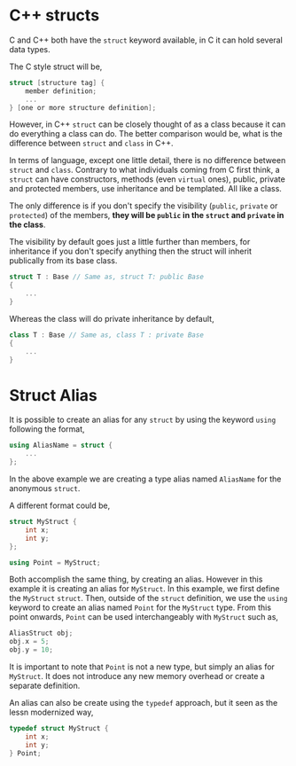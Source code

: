 # C++ structs

C and C++ both have the `struct` keyword available, in C it can hold several data types.

The C style struct will be,

```C
struct [structure tag] {
    member definition;
    ...
} [one or more structure definition];
```

However, in C++ `struct` can be closely thought of as a class because it can do everything a class can do. The better comparison would be, what is the difference between `struct` and `class` in C++.

In terms of language, except one little detail, there is no difference between `struct` and `class`. Contrary to what individuals coming from C first think, a `struct` can have constructors, methods (even `virtual` ones), public, private and protected members, use inheritance and be templated. All like a class.

The only difference is if you don't specify the visibility (`public`, `private` or `protected`) of the members, **they will be `public` in the `struct` and `private` in the class**.

The visibility by default goes just a little further than members, for inheritance if you don't specify anything then the struct will inherit publically from its base class.

```C++
struct T : Base // Same as, struct T: public Base
{
    ...
}
```

Whereas the class will do private inheritance by default,

```C++
class T : Base // Same as, class T : private Base
{
    ...
}
```
# Struct Alias

It is possible to create an alias for any `struct` by using the keyword `using` following the format,

```C++
using AliasName = struct {
    ...
};
```

In the above example we are creating a type alias named `AliasName` for the anonymous `struct`.

A different format could be,

```C++
struct MyStruct {
    int x;
    int y;
};

using Point = MyStruct;
```

Both accomplish the same thing, by creating an alias. However in this example it is creating an alias for `MyStruct`. In this example, we first define the `MyStruct` `struct`. Then, outside of the `struct` definition, we use the `using` keyword to create an alias named `Point` for the `MyStruct` type. From this point onwards, `Point` can be used interchangeably with `MyStruct` such as,

```C++
AliasStruct obj;
obj.x = 5;
obj.y = 10;
```

It is important to note that `Point` is not a new type, but simply an alias for `MyStruct`. It does not introduce any new memory overhead or create a separate definition.

An alias can also be create using the `typedef` approach, but it seen as the lessn modernized way,

```C++
typedef struct MyStruct {
    int x;
    int y;
} Point;
```
